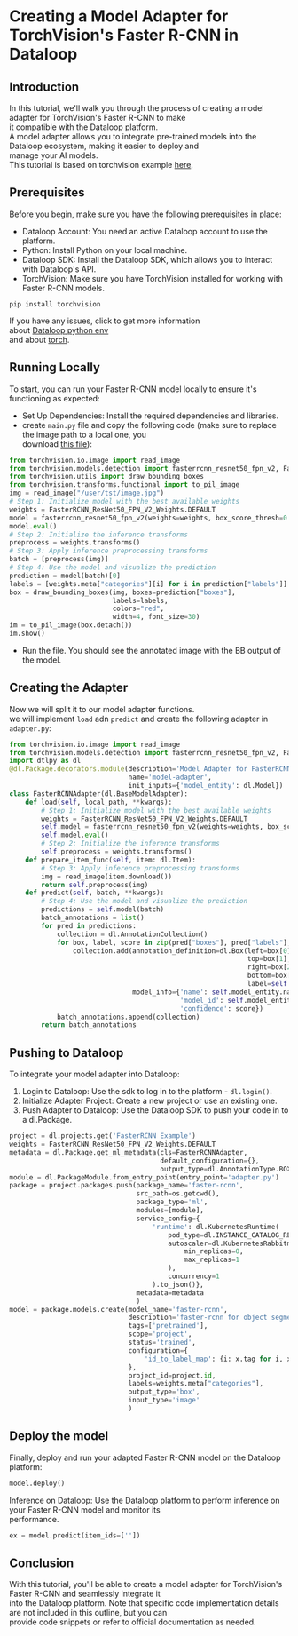 # Creating a Model Adapter for TorchVision's Faster R-CNN in Dataloop  
  
## Introduction  
  
In this tutorial, we'll walk you through the process of creating a model adapter for TorchVision's Faster R-CNN to make  
it compatible with the Dataloop platform.  
A model adapter allows you to integrate pre-trained models into the Dataloop ecosystem, making it easier to deploy and  
manage your AI models.  
This tutorial is based on torchvision example [here](https://pytorch.org/vision/stable/models.html#object-detection).  
  
## Prerequisites  
  
Before you begin, make sure you have the following prerequisites in place:  
  
* Dataloop Account: You need an active Dataloop account to use the platform.  
* Python: Install Python on your local machine.  
* Dataloop SDK: Install the Dataloop SDK, which allows you to interact with Dataloop's API.  
* TorchVision: Make sure you have TorchVision installed for working with Faster R-CNN models.  
  
```shell  
pip install torchvision  
```  
  
If you have any issues, click to get more information  
about [Dataloop python env](https://developers.dataloop.ai/tutorials/getting_started/sdk_overview/chapter/#installing-prerequisite-software)  
and about [torch](https://pytorch.org/get-started/locally/).  
  
## Running Locally  
  
To start, you can run your Faster R-CNN model locally to ensure it's functioning as expected:  
  
* Set Up Dependencies: Install the required dependencies and libraries.  
* create `main.py` file and copy the following code (make sure to replace the image path to a local one, you  
  download [this file](https://raw.githubusercontent.com/dataloop-ai/dtlpy-documentation/142cea1f9e913b810d5f5425c8404cc105eb0e8b/assets/images/hamster.jpg)):  

```python
from torchvision.io.image import read_image
from torchvision.models.detection import fasterrcnn_resnet50_fpn_v2, FasterRCNN_ResNet50_FPN_V2_Weights
from torchvision.utils import draw_bounding_boxes
from torchvision.transforms.functional import to_pil_image
img = read_image("/user/tst/image.jpg")
# Step 1: Initialize model with the best available weights
weights = FasterRCNN_ResNet50_FPN_V2_Weights.DEFAULT
model = fasterrcnn_resnet50_fpn_v2(weights=weights, box_score_thresh=0.9)
model.eval()
# Step 2: Initialize the inference transforms
preprocess = weights.transforms()
# Step 3: Apply inference preprocessing transforms
batch = [preprocess(img)]
# Step 4: Use the model and visualize the prediction
prediction = model(batch)[0]
labels = [weights.meta["categories"][i] for i in prediction["labels"]]
box = draw_bounding_boxes(img, boxes=prediction["boxes"],
                          labels=labels,
                          colors="red",
                          width=4, font_size=30)
im = to_pil_image(box.detach())
im.show()
```
  
* Run the file. You should see the annotated image with the BB output of the model.  
  
## Creating the Adapter  
  
Now we will split it to our model adapter functions.  
we will implement `load` adn `predict` and create the following adapter in `adapter.py`:  

```python
from torchvision.io.image import read_image
from torchvision.models.detection import fasterrcnn_resnet50_fpn_v2, FasterRCNN_ResNet50_FPN_V2_Weights
import dtlpy as dl
@dl.Package.decorators.module(description='Model Adapter for FasterRCNN object detection',
                              name='model-adapter',
                              init_inputs={'model_entity': dl.Model})
class FasterRCNNAdapter(dl.BaseModelAdapter):
    def load(self, local_path, **kwargs):
        # Step 1: Initialize model with the best available weights
        weights = FasterRCNN_ResNet50_FPN_V2_Weights.DEFAULT
        self.model = fasterrcnn_resnet50_fpn_v2(weights=weights, box_score_thresh=0.9)
        self.model.eval()
        # Step 2: Initialize the inference transforms
        self.preprocess = weights.transforms()
    def prepare_item_func(self, item: dl.Item):
        # Step 3: Apply inference preprocessing transforms
        img = read_image(item.download())
        return self.preprocess(img)
    def predict(self, batch, **kwargs):
        # Step 4: Use the model and visualize the prediction
        predictions = self.model(batch)
        batch_annotations = list()
        for pred in predictions:
            collection = dl.AnnotationCollection()
            for box, label, score in zip(pred["boxes"], pred["labels"], pred["scores"]):
                collection.add(annotation_definition=dl.Box(left=box[0],
                                                            top=box[1],
                                                            right=box[2],
                                                            bottom=box[3],
                                                            label=self.model_entity.id_to_label_map[label]),
                               model_info={'name': self.model_entity.name,
                                           'model_id': self.model_entity.id,
                                           'confidence': score})
            batch_annotations.append(collection)
        return batch_annotations
```
  
## Pushing to Dataloop  
  
To integrate your model adapter into Dataloop:  
  
1. Login to Dataloop: Use the sdk to log in to the platform - `dl.login()`.  
2. Initialize Adapter Project: Create a new project or use an existing one.  
3. Push Adapter to Dataloop: Use the Dataloop SDK to push your code in to a dl.Package.  
  

```python
project = dl.projects.get('FasterRCNN Example')
weights = FasterRCNN_ResNet50_FPN_V2_Weights.DEFAULT
metadata = dl.Package.get_ml_metadata(cls=FasterRCNNAdapter,
                                      default_configuration={},
                                      output_type=dl.AnnotationType.BOX)
module = dl.PackageModule.from_entry_point(entry_point='adapter.py')
package = project.packages.push(package_name='faster-rcnn',
                                src_path=os.getcwd(),
                                package_type='ml',
                                modules=[module],
                                service_config={
                                    'runtime': dl.KubernetesRuntime(
                                        pod_type=dl.INSTANCE_CATALOG_REGULAR_M,
                                        autoscaler=dl.KubernetesRabbitmqAutoscaler(
                                            min_replicas=0,
                                            max_replicas=1
                                        ),
                                        concurrency=1
                                    ).to_json()},
                                metadata=metadata
                                )
model = package.models.create(model_name='faster-rcnn',
                              description='faster-rcnn for object segmentation',
                              tags=['pretrained'],
                              scope='project',
                              status='trained',
                              configuration={
                                  'id_to_label_map': {i: x.tag for i, x in enumerate(weights.meta["categories"])},
                              },
                              project_id=project.id,
                              labels=weights.meta["categories"],
                              output_type='box',
                              input_type='image'
                              )
```
  
## Deploy the model  
  
Finally, deploy and run your adapted Faster R-CNN model on the Dataloop platform:  
  

```python
model.deploy()
```
Inference on Dataloop: Use the Dataloop platform to perform inference on your Faster R-CNN model and monitor its  
performance.  

```python
ex = model.predict(item_ids=[''])
```
  
## Conclusion  
  
With this tutorial, you'll be able to create a model adapter for TorchVision's Faster R-CNN and seamlessly integrate it  
into the Dataloop platform. Note that specific code implementation details are not included in this outline, but you can  
provide code snippets or refer to official documentation as needed.  
